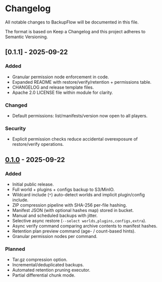 # Changelog

All notable changes to BackupFlow will be documented in this file.

The format is based on Keep a Changelog and this project adheres to Semantic Versioning.

## [0.1.1] - 2025-09-22
### Added
- Granular permission node enforcement in code.
- Expanded README with restore/verify/retention + permissions table.
- CHANGELOG and release template files.
- Apache 2.0 LICENSE file within module for clarity.

### Changed
- Default permissions: list/manifests/version now open to all players.

### Security
- Explicit permission checks reduce accidental overexposure of restore/verify operations.


## [0.1.0] - 2025-09-22
### Added
- Initial public release.
- Full world + plugins + configs backup to S3/MinIO.
- Wildcard include (`*`) auto-detect worlds and implicit plugin/config include.
- ZIP compression pipeline with SHA-256 per-file hashing.
- Manifest JSON (with optional hashes map) stored in bucket.
- Manual and scheduled backups with jitter.
- Selective async restore (`--select worlds,plugins,configs,extra`).
- Async verify command comparing archive contents to manifest hashes.
- Retention plan preview command (age- / count-based hints).
- Granular permission nodes per command.

### Planned
- Tar.gz compression option.
- Incremental/deduplicated backups.
- Automated retention pruning executor.
- Partial differential chunk mode.

[0.1.0]: https://github.com/c4g7-dev/BackupFlow/releases/tag/v0.1.0
